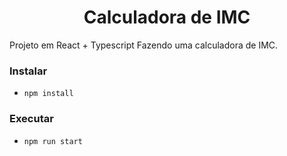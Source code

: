 # <center>Calculadora de IMC</center>

Projeto em React + Typescript Fazendo uma calculadora de IMC.

### Instalar
- `npm install`

### Executar
- `npm run start`
